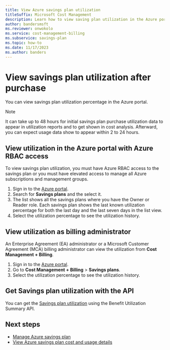 ```yaml
---
title: View Azure savings plan utilization
titleSuffix: Microsoft Cost Management
description: Learn how to view saving plan utilization in the Azure portal.
author: bandersmsft
ms.reviewer: onwokolo
ms.service: cost-management-billing
ms.subservice: savings-plan
ms.topic: how-to
ms.date: 11/17/2023
ms.author: banders
---
```


# View savings plan utilization after purchase

You can view savings plan utilization percentage in the Azure portal.

> [!NOTE]
> It can take up to 48 hours for initial savings plan purchase utilization data to appear in utilization reports and to get shown in cost analysis. Afterward, you can expect usage data show to appear within 2 to 24 hours.

## View utilization in the Azure portal with Azure RBAC access

To view savings plan utilization, you must have Azure RBAC access to the savings plan or you must have elevated access to manage all Azure subscriptions and management groups.

1. Sign in to the [Azure portal](https://portal.azure.com).
2. Search for **Savings plans** and the select it.
3. The list shows all the savings plans where you have the Owner or Reader role. Each savings plan shows the last known utilization percentage for both the last day and the last seven days in the list view.
4. Select the utilization percentage to see the utilization history.

## View utilization as billing administrator

An Enterprise Agreement (EA) administrator or a Microsoft Customer Agreement (MCA) billing administrator can view the utilization from  **Cost Management + Billing**.

1. Sign in to the [Azure portal](https://portal.azure.com).
2. Go to  **Cost Management + Billing** > **Savings plans**.
3. Select the utilization percentage to see the utilization history.

## Get Savings plan utilization with the API

You can get the [Savings plan utilization](https://go.microsoft.com/fwlink/?linkid=2209373) using the Benefit Utilization Summary API.

## Next steps

- [Manage Azure savings plan](manage-savings-plan.md)
- [View Azure savings plan cost and usage details](utilization-cost-reports.md)
